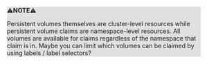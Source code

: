 <div style="margin:2em; background-color: #e0e0e0;">

<strong>⚠️NOTE️️️⚠️</strong>

Persistent volumes themselves are cluster-level resources while persistent volume claims are namespace-level resources. All volumes are available for claims regardless of the namespace that claim is in. Maybe you can limit which volumes can be claimed by using labels / label selectors?
</div>


